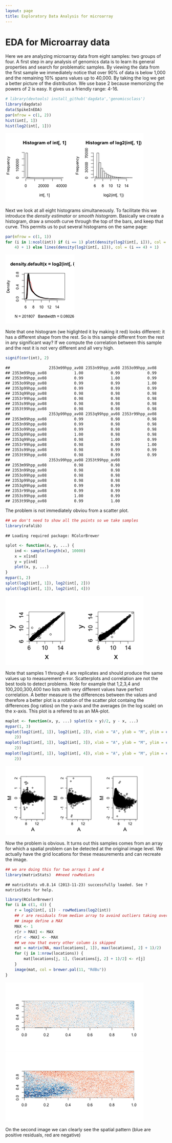 ```yaml
---
layout: page
title: Exploratory Data Analysis for microarray
---
```





# EDA for Microarray data
Here we are analyzing microarray data from eight samples: two groups of four. A first step in any analysis of genomics data is to learn its general properties and search for problematic samples. By viewing the data from the first sample we immediately notice that over 90% of data is below 1,000 and the remaining 10% spans values up to 40,000. By taking the log we get a better picture of the distribution. We use base 2 because memorizing the powers of 2 is easy. It gives us a friendly range: 4-16. 


```r
# library(devtools) install_github('dagdata','genomicsclass')
library(dagdata)
data(SpikeInEDA)
par(mfrow = c(1, 2))
hist(int[, 1])
hist(log2(int[, 1]))
```

![plot of chunk unnamed-chunk-1](figure/EDA_plots_for_microarray-unnamed-chunk-1.png) 


Next we look at all eight histograms simultaneously. To facilitate this we introduce the _density estimator_ or _smooth histogram_. Basically we create a histogram, draw a smooth curve through the top of the bars, and keep that curve. This permits us to put several histograms on the same page:


```r
par(mfrow = c(1, 1))
for (i in 1:ncol(int)) if (i == 1) plot(density(log2(int[, i])), col = (i == 
    4) + 1) else lines(density(log2(int[, i])), col = (i == 4) + 1)
```

![plot of chunk unnamed-chunk-2](figure/EDA_plots_for_microarray-unnamed-chunk-2.png) 

Note that one histogram (we higlighted it by making it red) looks different: it has a different shape from the rest. So is this sample different from the rest in any significant way? If we compute the correlation between this sample and the rest it is not very different and all very high.

```r
signif(cor(int), 2)
```

```
##                 2353m99hpp_av08 2353n99hpp_av08 2353o99hpp_av08
## 2353m99hpp_av08            1.00            0.99            0.99
## 2353n99hpp_av08            0.99            1.00            0.99
## 2353o99hpp_av08            0.99            0.99            1.00
## 2353p99hpp_av08            0.99            0.99            0.99
## 2353q99hpp_av08            0.98            0.98            0.98
## 2353r99hpp_av08            0.98            0.98            0.98
## 2353s99hpp_av08            0.98            0.98            0.98
## 2353t99hpp_av08            0.98            0.98            0.98
##                 2353p99hpp_av08 2353q99hpp_av08 2353r99hpp_av08
## 2353m99hpp_av08            0.99            0.98            0.98
## 2353n99hpp_av08            0.99            0.98            0.98
## 2353o99hpp_av08            0.99            0.98            0.98
## 2353p99hpp_av08            1.00            0.98            0.98
## 2353q99hpp_av08            0.98            1.00            0.99
## 2353r99hpp_av08            0.98            0.99            1.00
## 2353s99hpp_av08            0.98            0.99            0.99
## 2353t99hpp_av08            0.98            0.99            0.99
##                 2353s99hpp_av08 2353t99hpp_av08
## 2353m99hpp_av08            0.98            0.98
## 2353n99hpp_av08            0.98            0.98
## 2353o99hpp_av08            0.98            0.98
## 2353p99hpp_av08            0.98            0.98
## 2353q99hpp_av08            0.99            0.99
## 2353r99hpp_av08            0.99            0.99
## 2353s99hpp_av08            1.00            0.99
## 2353t99hpp_av08            0.99            1.00
```

The problem is not immediately obviou from a scatter plot.

```r
## we don't need to show all the points so we take samples
library(rafalib)
```

```
## Loading required package: RColorBrewer
```

```r
splot <- function(x, y, ...) {
    ind <- sample(length(x), 10000)
    x = x[ind]
    y = y[ind]
    plot(x, y, ...)
}
mypar(1, 2)
splot(log2(int[, 1]), log2(int[, 2]))
splot(log2(int[, 1]), log2(int[, 4]))
```

![plot of chunk unnamed-chunk-4](figure/EDA_plots_for_microarray-unnamed-chunk-4.png) 

Note that samples 1 through 4 are replicates and should produce the same values up to measurement error. Scatterplots and correlation are not the best tools to detect problems. Note for example that  1,2,3,4 and 100,200,300,400 two lists with very different values have perfect correlation. A better measure is the differences between the values and therefore a better plot is a rotation of the scatter plot containg the differences (log ratios) on the y-axis and the averages (in the log scale) on the x-axis. This plot is a refered to as an MA-plot. 

```r
maplot <- function(x, y, ...) splot((x + y)/2, y - x, ...)
mypar(1, 3)
maplot(log2(int[, 1]), log2(int[, 2]), xlab = "A", ylab = "M", ylim = c(-2, 
    2))
maplot(log2(int[, 1]), log2(int[, 3]), xlab = "A", ylab = "M", ylim = c(-2, 
    2))
maplot(log2(int[, 1]), log2(int[, 4]), xlab = "A", ylab = "M", ylim = c(-2, 
    2))
```

![plot of chunk unnamed-chunk-5](figure/EDA_plots_for_microarray-unnamed-chunk-5.png) 

Now the problem is obvious. It turns out this samples comes from an array for which a spatial problem can be detected at the original image level. We actually have the grid locations for these measurements and can recreate the image.


```r
## we are doing this for two arrays 1 and 4
library(matrixStats)  ##need rowMedians
```

```
## matrixStats v0.8.14 (2013-11-23) successfully loaded. See ?matrixStats for help.
```

```r
library(RColorBrewer)
for (i in c(1, 4)) {
    r = log2(int[, i]) - rowMedians(log2(int))
    ## r are residuals from median array to avoind outliers taking over colors of
    ## image define a MAX
    MAX <- 1
    r[r > MAX] <- MAX
    r[r < -MAX] <- -MAX
    ## we now that every other column is skipped
    mat = matrix(NA, max(locations[, 1]), max(locations[, 2] + 1)/2)
    for (j in 1:nrow(locations)) {
        mat[locations[j, 1], (locations[j, 2] + 1)/2] <- r[j]
    }
    image(mat, col = brewer.pal(11, "RdBu"))
}
```

![plot of chunk unnamed-chunk-6](figure/EDA_plots_for_microarray-unnamed-chunk-61.png) ![plot of chunk unnamed-chunk-6](figure/EDA_plots_for_microarray-unnamed-chunk-62.png) 


On the second image we can clearly see the spatial pattern (blue are positive residuals, red are negative)
